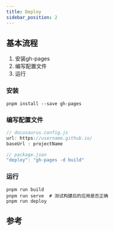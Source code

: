 ```yaml
---
title: Deploy
sidebar_position: 2
---
```


## 基本流程
1. 安装gh-pages
2. 编写配置文件
3. 运行

### 安装
```shell
pnpm install --save gh-pages
```
### 编写配置文件
```js
// docusaurus.config.js
url: https://username.github.io/
baseUrl : projectName 
```

```js
// package.json
"deploy": "gh-pages -d build"
```
### 运行
```shell
pnpm run build
pnpm run serve  # 测试构建后的应用是否正确
pnpm run deploy 
```
## 参考
